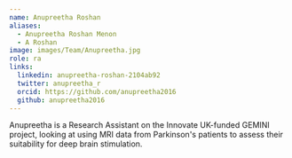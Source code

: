 ```yaml
---
name: Anupreetha Roshan
aliases:
  - Anupreetha Roshan Menon
  - A Roshan
image: images/Team/Anupreetha.jpg
role: ra
links:
  linkedin: anupreetha-roshan-2104ab92
  twitter: anupreetha_r 
  orcid: https://github.com/anupreetha2016
  github: anupreetha2016
---
```


Anupreetha is a Research Assistant on the Innovate UK-funded GEMINI project, looking at using MRI data from Parkinson's patients to assess their suitability for deep brain stimulation.
